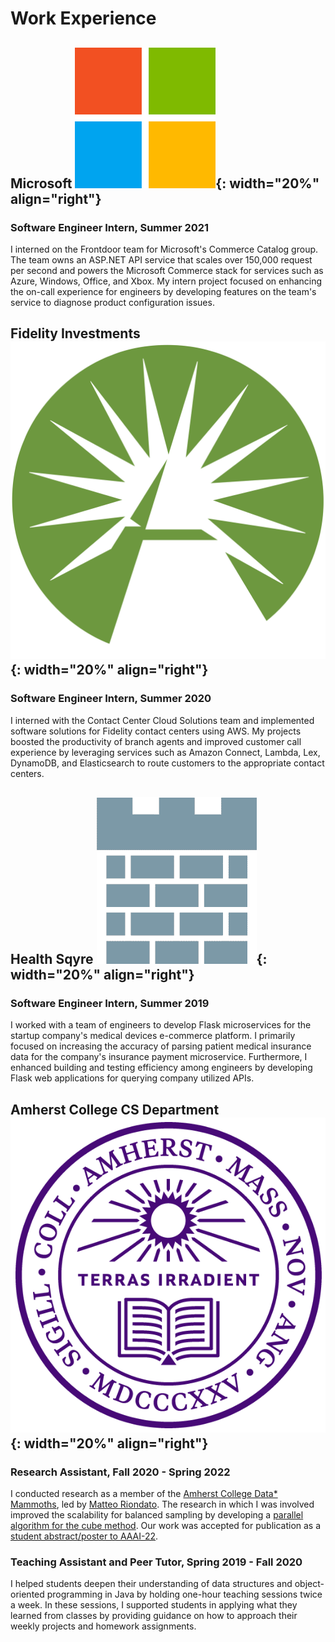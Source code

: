# Work Experience

## Microsoft ![Microsoft logo](assets/img/microsoft.png){: width="20%" align="right"}

### Software Engineer Intern, Summer 2021

I interned on the Frontdoor team for Microsoft's Commerce Catalog group. The
team owns an ASP.NET API service that scales over 150,000 request per second and
powers the Microsoft Commerce stack for services such as Azure, Windows, Office,
and Xbox. My intern project focused on enhancing the on-call experience for
engineers by developing features on the team's service to diagnose product
configuration issues.

## Fidelity Investments ![Fidelity logo](assets/img/fidelity.png){: width="20%" align="right"}

### Software Engineer Intern, Summer 2020

I interned with the Contact Center Cloud Solutions team and implemented software
solutions for Fidelity contact centers using AWS. My projects boosted the
productivity of branch agents and improved customer call experience by
leveraging services such as Amazon Connect, Lambda, Lex, DynamoDB, and
Elasticsearch to route customers to the appropriate contact centers.

## Health Sqyre ![Health Sqyre logo](assets/img/health-sqyre.png){: width="20%" align="right"}

### Software Engineer Intern, Summer 2019

I worked with a team of engineers to develop Flask microservices for the startup
company's medical devices e-commerce platform. I primarily focused on increasing
the accuracy of parsing patient medical insurance data for the company's
insurance payment microservice. Furthermore, I enhanced building and testing
efficiency among engineers by developing Flask web applications for querying
company utilized APIs.

## Amherst College CS Department ![Amherst logo](assets/img/amherst.png){: width="20%" align="right"}

### Research Assistant, Fall 2020 - Spring 2022

I conducted research as a member of the [Amherst College Data*
Mammoths](https://acdmammoths.github.io/), led by [Matteo
Riondato](https://matteo.rionda.to/). The research in which I was involved
improved the scalability for balanced sampling by developing a [parallel
algorithm for the cube
method](https://github.com/acdmammoths/parallelcubesampling). Our work was
accepted for publication as a [student abstract/poster to
AAAI-22](https://aaai.org/Conferences/AAAI-22/student-abstract-and-poster-program/).

### Teaching Assistant and Peer Tutor, Spring 2019 - Fall 2020

I helped students deepen their understanding of data structures and
object-oriented programming in Java by holding one-hour teaching sessions twice
a week. In these sessions, I supported students in applying what they learned
from classes by providing guidance on how to approach their weekly projects and
homework assignments.
